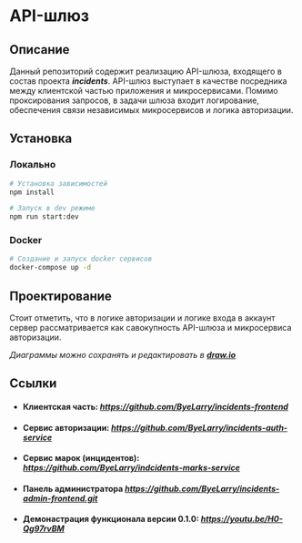 # API-шлюз

## Описание

Данный репозиторий содержит реализацию API-шлюза, входящего в состав проекта ***incidents***.
API-шлюз выступает в качестве посредника между клиентской частью приложения и микросервисами. 
Помимо проксирования запросов, в задачи шлюза входит логирование, обеспечения связи независимых микросервисов и логика авторизации.

## Установка

### Локально
```bash
# Установка зависимостей
npm install

# Запуск в dev режиме
npm run start:dev
```

### Docker 
```bash
# Создание и запуск docker сервисов
docker-compose up -d
```

## Проектирование

Стоит отметить, что в логике авторизации и логике входа в аккаунт сервер рассматривается как савокупность API-шлюза и микросервиса авторизации.

_Диаграммы можно сохранять и редактировать в ***[draw.io](https://app.diagrams.net/)***_


## Ссылки

- #### Клиентская часть:  *https://github.com/ByeLarry/incidents-frontend*
- #### Сервис авторизации:  *https://github.com/ByeLarry/incidents-auth-service*
- #### Сервис марок (инцидентов): *https://github.com/ByeLarry/indcidents-marks-service*
- #### Панель администратора *https://github.com/ByeLarry/incidents-admin-frontend.git*
- #### Демонастрация функционала версии 0.1.0: *https://youtu.be/H0-Qg97rvBM*



